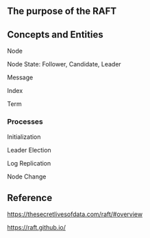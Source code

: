 


## The purpose of the RAFT

## Concepts and Entities

Node

Node State: Follower, Candidate, Leader

Message

Index 

Term



### Processes

Initialization

Leader Election

Log Replication

Node Change

## Reference 

https://thesecretlivesofdata.com/raft/#overview

https://raft.github.io/




